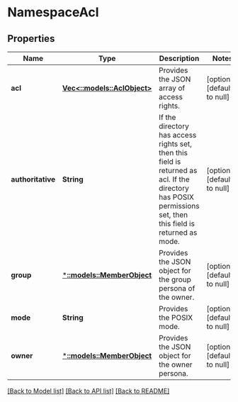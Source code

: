 # NamespaceAcl

## Properties
Name | Type | Description | Notes
------------ | ------------- | ------------- | -------------
**acl** | [**Vec<::models::AclObject>**](AclObject.md) | Provides the JSON array of access rights. | [optional] [default to null]
**authoritative** | **String** | If the directory has access rights set, then this field is returned as acl. If the directory has POSIX permissions set, then this field is returned as mode. | [optional] [default to null]
**group** | [***::models::MemberObject**](MemberObject.md) | Provides the JSON object for the group persona of the owner. | [optional] [default to null]
**mode** | **String** | Provides the POSIX mode. | [optional] [default to null]
**owner** | [***::models::MemberObject**](MemberObject.md) | Provides the JSON object for the owner persona. | [optional] [default to null]

[[Back to Model list]](../README.md#documentation-for-models) [[Back to API list]](../README.md#documentation-for-api-endpoints) [[Back to README]](../README.md)



